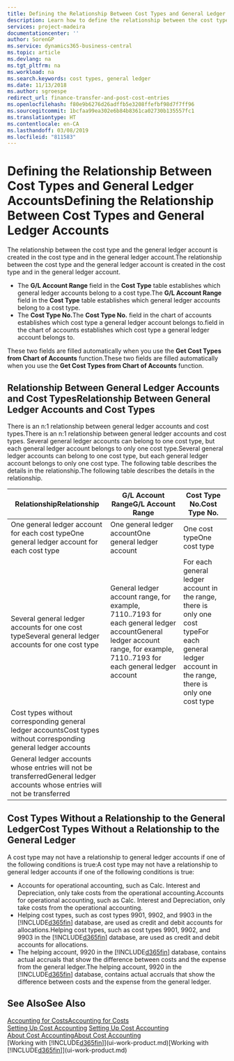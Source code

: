 ```yaml
---
title: Defining the Relationship Between Cost Types and General Ledger Accounts | Microsoft Docs
description: Learn how to define the relationship between the cost type and the general ledger account.
services: project-madeira
documentationcenter: ''
author: SorenGP
ms.service: dynamics365-business-central
ms.topic: article
ms.devlang: na
ms.tgt_pltfrm: na
ms.workload: na
ms.search.keywords: cost types, general ledger
ms.date: 11/13/2018
ms.author: sgroespe
redirect_url: finance-transfer-and-post-cost-entries
ms.openlocfilehash: f80e9b6276d26adffb5e3208ffefbf98d7f7ff96
ms.sourcegitcommit: 1bcfaa99ea302e6b84b8361ca02730b135557fc1
ms.translationtype: HT
ms.contentlocale: en-CA
ms.lasthandoff: 03/08/2019
ms.locfileid: "811583"
---
```

# <a name="defining-the-relationship-between-cost-types-and-general-ledger-accounts"></a><span data-ttu-id="1ee7c-103">Defining the Relationship Between Cost Types and General Ledger Accounts</span><span class="sxs-lookup"><span data-stu-id="1ee7c-103">Defining the Relationship Between Cost Types and General Ledger Accounts</span></span>
<span data-ttu-id="1ee7c-104">The relationship between the cost type and the general ledger account is created in the cost type and in the general ledger account.</span><span class="sxs-lookup"><span data-stu-id="1ee7c-104">The relationship between the cost type and the general ledger account is created in the cost type and in the general ledger account.</span></span>  

* <span data-ttu-id="1ee7c-105">The **G/L Account Range** field in the **Cost Type** table establishes which general ledger accounts belong to a cost type.</span><span class="sxs-lookup"><span data-stu-id="1ee7c-105">The **G/L Account Range** field in the **Cost Type** table establishes which general ledger accounts belong to a cost type.</span></span>  
* <span data-ttu-id="1ee7c-106">The **Cost Type No.**</span><span class="sxs-lookup"><span data-stu-id="1ee7c-106">The **Cost Type No.**</span></span> <span data-ttu-id="1ee7c-107">field in the chart of accounts establishes which cost type a general ledger account belongs to.</span><span class="sxs-lookup"><span data-stu-id="1ee7c-107">field in the chart of accounts establishes which cost type a general ledger account belongs to.</span></span>  

<span data-ttu-id="1ee7c-108">These two fields are filled automatically when you use the **Get Cost Types from Chart of Accounts** function.</span><span class="sxs-lookup"><span data-stu-id="1ee7c-108">These two fields are filled automatically when you use the **Get Cost Types from Chart of Accounts** function.</span></span>  

## <a name="relationship-between-general-ledger-accounts-and-cost-types"></a><span data-ttu-id="1ee7c-109">Relationship Between General Ledger Accounts and Cost Types</span><span class="sxs-lookup"><span data-stu-id="1ee7c-109">Relationship Between General Ledger Accounts and Cost Types</span></span>  
<span data-ttu-id="1ee7c-110">There is an n:1 relationship between general ledger accounts and cost types.</span><span class="sxs-lookup"><span data-stu-id="1ee7c-110">There is an n:1 relationship between general ledger accounts and cost types.</span></span> <span data-ttu-id="1ee7c-111">Several general ledger accounts can belong to one cost type, but each general ledger account belongs to only one cost type.</span><span class="sxs-lookup"><span data-stu-id="1ee7c-111">Several general ledger accounts can belong to one cost type, but each general ledger account belongs to only one cost type.</span></span> <span data-ttu-id="1ee7c-112">The following table describes the details in the relationship.</span><span class="sxs-lookup"><span data-stu-id="1ee7c-112">The following table describes the details in the relationship.</span></span>  

|<span data-ttu-id="1ee7c-113">Relationship</span><span class="sxs-lookup"><span data-stu-id="1ee7c-113">Relationship</span></span>|<span data-ttu-id="1ee7c-114">**G/L Account Range**</span><span class="sxs-lookup"><span data-stu-id="1ee7c-114">**G/L Account Range**</span></span>|<span data-ttu-id="1ee7c-115">**Cost Type No.**</span><span class="sxs-lookup"><span data-stu-id="1ee7c-115">**Cost Type No.**</span></span>|  
|------------------|------------------------------------------------|-------------------------------------------|  
|<span data-ttu-id="1ee7c-116">One general ledger account for each cost type</span><span class="sxs-lookup"><span data-stu-id="1ee7c-116">One general ledger account for each cost type</span></span>|<span data-ttu-id="1ee7c-117">One general ledger account</span><span class="sxs-lookup"><span data-stu-id="1ee7c-117">One general ledger account</span></span>|<span data-ttu-id="1ee7c-118">One cost type</span><span class="sxs-lookup"><span data-stu-id="1ee7c-118">One cost type</span></span>|  
|<span data-ttu-id="1ee7c-119">Several general ledger accounts for one cost type</span><span class="sxs-lookup"><span data-stu-id="1ee7c-119">Several general ledger accounts for one cost type</span></span>|<span data-ttu-id="1ee7c-120">General ledger account range, for example, 7110..7193 for each general ledger account</span><span class="sxs-lookup"><span data-stu-id="1ee7c-120">General ledger account range, for example, 7110..7193 for each general ledger account</span></span>|<span data-ttu-id="1ee7c-121">For each general ledger account in the range, there is only one cost type</span><span class="sxs-lookup"><span data-stu-id="1ee7c-121">For each general ledger account in the range, there is only one cost type</span></span>|  
|<span data-ttu-id="1ee7c-122">Cost types without corresponding general ledger accounts</span><span class="sxs-lookup"><span data-stu-id="1ee7c-122">Cost types without corresponding general ledger accounts</span></span>|<Empty>||  
|<span data-ttu-id="1ee7c-123">General ledger accounts whose entries will not be transferred</span><span class="sxs-lookup"><span data-stu-id="1ee7c-123">General ledger accounts whose entries will not be transferred</span></span>||<Empty>|  

## <a name="cost-types-without-a-relationship-to-the-general-ledger"></a><span data-ttu-id="1ee7c-124">Cost Types Without a Relationship to the General Ledger</span><span class="sxs-lookup"><span data-stu-id="1ee7c-124">Cost Types Without a Relationship to the General Ledger</span></span>  
<span data-ttu-id="1ee7c-125">A cost type may not have a relationship to general ledger accounts if one of the following conditions is true:</span><span class="sxs-lookup"><span data-stu-id="1ee7c-125">A cost type may not have a relationship to general ledger accounts if one of the following conditions is true:</span></span>  

* <span data-ttu-id="1ee7c-126">Accounts for operational accounting, such as Calc. Interest and Depreciation, only take costs from the operational accounting.</span><span class="sxs-lookup"><span data-stu-id="1ee7c-126">Accounts for operational accounting, such as Calc. Interest and Depreciation, only take costs from the operational accounting.</span></span>  
* <span data-ttu-id="1ee7c-127">Helping cost types, such as cost types 9901, 9902, and 9903 in the [!INCLUDE[d365fin](includes/d365fin_md.md)] database, are used as credit and debit accounts for allocations.</span><span class="sxs-lookup"><span data-stu-id="1ee7c-127">Helping cost types, such as cost types 9901, 9902, and 9903 in the [!INCLUDE[d365fin](includes/d365fin_md.md)] database, are used as credit and debit accounts for allocations.</span></span>  
* <span data-ttu-id="1ee7c-128">The helping account, 9920 in the [!INCLUDE[d365fin](includes/d365fin_md.md)] database, contains actual accruals that show the difference between costs and the expense from the general ledger.</span><span class="sxs-lookup"><span data-stu-id="1ee7c-128">The helping account, 9920 in the [!INCLUDE[d365fin](includes/d365fin_md.md)] database, contains actual accruals that show the difference between costs and the expense from the general ledger.</span></span>  

## <a name="see-also"></a><span data-ttu-id="1ee7c-129">See Also</span><span class="sxs-lookup"><span data-stu-id="1ee7c-129">See Also</span></span>  
[<span data-ttu-id="1ee7c-130">Accounting for Costs</span><span class="sxs-lookup"><span data-stu-id="1ee7c-130">Accounting for Costs</span></span>](finance-manage-cost-accounting.md)  
<span data-ttu-id="1ee7c-131">[Setting Up Cost Accounting](finance-set-up-cost-accounting.md) </span><span class="sxs-lookup"><span data-stu-id="1ee7c-131">[Setting Up Cost Accounting](finance-set-up-cost-accounting.md) </span></span>  
[<span data-ttu-id="1ee7c-132">About Cost Accounting</span><span class="sxs-lookup"><span data-stu-id="1ee7c-132">About Cost Accounting</span></span>](finance-about-cost-accounting.md)  
<span data-ttu-id="1ee7c-133">[Working with [!INCLUDE[d365fin](includes/d365fin_md.md)]](ui-work-product.md)</span><span class="sxs-lookup"><span data-stu-id="1ee7c-133">[Working with [!INCLUDE[d365fin](includes/d365fin_md.md)]](ui-work-product.md)</span></span>
